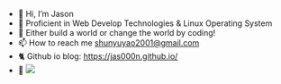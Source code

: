 - 👋 Hi, I’m Jason
- 💪 Proficient in Web Develop Technologies & Linux Operating System
- 🌱 Either build a world or change the world by coding!
- 📫 How to reach me shunyuyao2001@gmail.com
- 🐈 Github io blog: https://jas000n.github.io/
- 👀 ![](https://komarev.com/ghpvc/?username=Jas000n)
<!---
Jas000n/Jas000n is a ✨ special ✨ repository because its `README.md` (this file) appears on your GitHub profile.
You can click the Preview link to take a look at your changes.
--->
